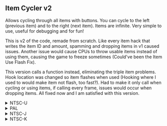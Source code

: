 ## Item Cycler v2

Allows cycling through all items with buttons. You can cycle to the left (previous item) and to the right (next item). Items are infinite. Very simple to use, useful for debugging and for fun!

This is v2 of the code, remade from scratch. Like every item hack that writes the item ID and amount, spamming and dropping items in v1 caused issues. Another issue would cause CPUs to throw usable items instead of using them, causing the game to freeze sometimes (Could've been the Item Use Flash Fix).

This version calls a function instead, eliminating the triple item problems. Hook location was changed so item flashes when used (Hooking where I used to would make item not flash, too fast?). Had to make it only call when cycling or using items, if calling every frame, issues would occur when dropping items. All fixed now and I am satisfied with this version.

<details>
<summary>NTSC-U</summary>

If you don't want to make the item infinite, replace 41820050 with 60000000 - You will cycle through items but it will disappear once used, allowing you to obtain items from boxes normally. Pressing the cycle button again will give you the hacked item back

XXXX: Controller Address
YYYY: Both cycle to previous and next item buttons masked together. E.g: (Wiimote): D-Pad Left (0001) cycles item to the left < and D-Pad Right (0002) cycles item to the right >, therefore YYYY will be 0003 (0001 + 0002 = 0003). Be aware, there are TWO YYYY values, make sure you input both of them!
ZZZZ: Button to cycle item to previous item (cycle to the left <)

Button values: https://mariokartwii.com/archive/index.php?thread-44.html

```powerpc
C278E9B4 00000015
819D0000 818C0004
818C0014 718C0002
4182008C 3D808034
A16CXXXX 809D008C
2C040014 889D00B3
41820048 716CYYYY
41820058 899D00B2
2C0C0000 4082004C
716CZZZZ 41820018
2C040000 3884FFFF
4082001C 38800012
48000014 2C040011
38840001 40810008
38800000 989D00B3
387D0088 38A00000
3D80807A 618CDEE0
7D8903A6 4E800421
716BYYYY 39800001
40820008 39800000
999D00B2 807D0000
60000000 00000000
```
</details>

<details>
<summary>PAL</summary>

If you don't want to make the item infinite, replace 41820050 with 60000000 - You will cycle through items but it will disappear once used. Pressing the cycle button again will give you the item again.

XXXX: Controller Address
YYYY: Both cycle to previous and next item buttons masked together. E.g: (Wiimote): D-Pad Left (0001) cycles item to the left < and D-Pad Right (0002) cycles item to the right >, therefore YYYY will be 0003 (0001 + 0002 = 0003). Be aware, there are TWO YYYY values, make sure you input both of them!
ZZZZ: Button to cycle item to previous item (cycle to the left <)

Button values: https://mariokartwii.com/archive/index.php?thread-44.html

```powerpc
C27979C0 00000015
819D0000 818C0004
818C0014 718C0002
4182008C 3D808034
A16CXXXX 809D008C
2C040014 889D00B3
41820048 716CYYYY
41820058 899D00B2
2C0C0000 4082004C
716CZZZZ 41820018
2C040000 3884FFFF
4082001C 38800012
48000014 2C040011
38840001 40810008
38800000 989D00B3
387D0088 38A00000
3D80807B 618CC940
7D8903A6 4E800421
716BYYYY 39800001
40820008 39800000
999D00B2 807D0000
60000000 00000000
```
</details>

<details>
<summary>NTSC-J</summary>

If you don't want to make the item infinite, replace 41820050 with 60000000 - You will cycle through items but it will disappear once used. Pressing the cycle button again will give you the item again.

XXXX: Controller Address
YYYY: Both cycle to previous and next item buttons masked together. E.g: (Wiimote): D-Pad Left (0001) cycles item to the left < and D-Pad Right (0002) cycles item to the right >, therefore YYYY will be 0003 (0001 + 0002 = 0003). Be aware, there are TWO YYYY values, make sure you input both of them!
ZZZZ: Button to cycle item to previous item (cycle to the left <)

Button values: https://mariokartwii.com/archive/index.php?thread-44.html

```powerpc
C279702C 00000015
819D0000 818C0004
818C0014 718C0002
4182008C 3D808034
A16CXXXX 809D008C
2C040014 889D00B3
41820048 716CYYYY
41820058 899D00B2
2C0C0000 4082004C
716CZZZZ 41820018
2C040000 3884FFFF
4082001C 38800012
48000014 2C040011
38840001 40810008
38800000 989D00B3
387D0088 38A00000
3D80807B 618CBFAC
7D8903A6 4E800421
716BYYYY 39800001
40820008 39800000
999D00B2 807D0000
60000000 00000000
```
</details>

<details>
<summary>NTSC-K</summary>

If you don't want to make the item infinite, replace 41820050 with 60000000 - You will cycle through items but it will disappear once used. Pressing the cycle button again will give you the item again.

XXXX: Controller Address
YYYY: Both cycle to previous and next item buttons masked together. E.g: (Wiimote): D-Pad Left (0001) cycles item to the left < and D-Pad Right (0002) cycles item to the right >, therefore YYYY will be 0003 (0001 + 0002 = 0003). Be aware, there are TWO YYYY values, make sure you input both of them!
ZZZZ: Button to cycle item to previous item (cycle to the left <)

Button values: https://mariokartwii.com/archive/index.php?thread-44.html

```powerpc
C2785D80 00000015
819D0000 818C0004
818C0014 718C0002
4182008C 3D808035
A16CXXXX 809D008C
2C040014 889D00B3
41820048 716CYYYY
41820058 899D00B2
2C0C0000 4082004C
716CZZZZ 41820018
2C040000 3884FFFF
4082001C 38800012
48000014 2C040011
38840001 40810008
38800000 989D00B3
387D0088 38A00000
3D80807A 618CAD00
7D8903A6 4E800421
716BYYYY 39800001
40820008 39800000
999D00B2 807D0000
60000000 00000000
```
</details>